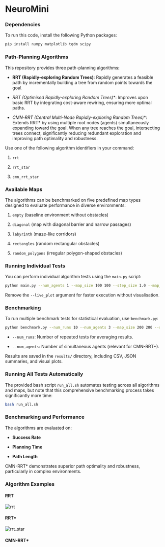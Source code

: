 # NeuroMini

### Dependencies

To run this code, install the following Python packages:

```bash
pip install numpy matplotlib tqdm scipy
```

### Path-Planning Algorithms

This repository provides three path-planning algorithms:

- **RRT (Rapidly-exploring Random Trees)**: Rapidly generates a feasible path by incrementally building a tree from random points towards the goal.
    
- **RRT* (Optimised Rapidly-exploring Random Trees)**: Improves upon basic RRT by integrating cost-aware rewiring, ensuring more optimal paths.
    
- **CMN-RRT* (Central Multi-Node Rapidly-exploring Random Trees)**: Extends RRT* by using multiple root nodes (agents) simultaneously expanding toward the goal. When any tree reaches the goal, intersecting trees connect, significantly reducing redundant exploration and improving path optimality and robustness.
    

Use one of the following algorithm identifiers in your command:

1. `rrt`
    
2. `rrt_star`
    
3. `cmn_rrt_star`
    

### Available Maps

The algorithms can be benchmarked on five predefined map types designed to evaluate performance in diverse environments:

1. `empty` (baseline environment without obstacles)
    
2. `diagonal` (map with diagonal barrier and narrow passages)
    
3. `labyrinth` (maze-like corridors)
    
4. `rectangles` (random rectangular obstacles)
    
5. `random_polygons` (irregular polygon-shaped obstacles)
    

### Running Individual Tests

You can perform individual algorithm tests using the `main.py` script:

```bash
python main.py --num_agents 1 --map_size 100 100 --step_size 1.0 --map_type labyrinth --algorithm rrt --live_plot
```

Remove the `--live_plot` argument for faster execution without visualisation.

### Benchmarking

To run multiple benchmark tests for statistical evaluation, use `benchmark.py`:

```bash
python benchmark.py --num_runs 10 --num_agents 3 --map_size 200 200 --step_size 1.0 --map_type labyrinth --num_obstacles 10
```

- `--num_runs`: Number of repeated tests for averaging results.
    
- `--num_agents`: Number of simultaneous agents (relevant for CMN-RRT*).
    

Results are saved in the `results/` directory, including CSV, JSON summaries, and visual plots.

### Running All Tests Automatically

The provided bash script `run_all.sh` automates testing across all algorithms and maps, but note that this comprehensive benchmarking process takes significantly more time:

```bash
bash run_all.sh
```

### Benchmarking and Performance

The algorithms are evaluated on:

- **Success Rate**
    
- **Planning Time**
    
- **Path Length**
    

CMN-RRT* demonstrates superior path optimality and robustness, particularly in complex environments.

### Algorithm Examples

#### RRT

![rrt](https://github.com/user-attachments/assets/87ff81af-5170-42ed-9220-4958365646e0)

#### RRT*

![rrt_star](https://github.com/user-attachments/assets/c5d4883a-0271-4c5a-b31a-70620f57a707)

#### CMN-RRT*

